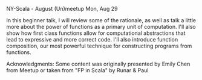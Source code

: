 NY-Scala - August (Un)meetup  Mon, Aug 29
   
In this beginner talk, I will review some of the rationale, as well as talk a little more 
about the power of functions as a primary unit of computation. I'll also show how first class 
functions allow for computational abstractions that lead to expressive and more correct code.
I'll also introduce function composition, our most powerful technique for constructing programs
from functions. 

Acknowledgments: Some content was originally presented by Emily Chen from Meetup or taken from "FP in Scala" by Runar & Paul
